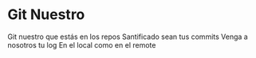 # Git Nuestro

Git nuestro que estás en los repos
Santificado sean tus commits
Venga a nosotros tu log
En el local como en el remote
